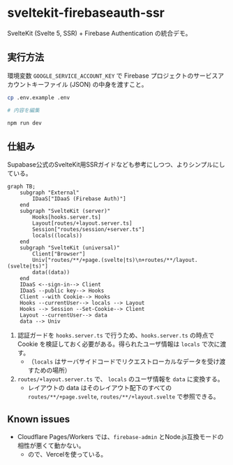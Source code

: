# sveltekit-firebaseauth-ssr

SvelteKit (Svelte 5, SSR) + Firebase Authentication の統合デモ。

## 実行方法

環境変数 `GOOGLE_SERVICE_ACCOUNT_KEY` で Firebase プロジェクトのサービスアカウントキーファイル (JSON) の中身を渡すこと。

```bash
cp .env.example .env

# 内容を編集

npm run dev
```

## 仕組み

Supabase公式のSvelteKit用SSRガイドなども参考にしつつ、よりシンプルにしている。

```mermaid
graph TB;
    subgraph "External"
        IDaaS["IDaaS (Firebase Auth)"]
    end
    subgraph "SvelteKit (server)"
        Hooks[hooks.server.ts]
        Layout[routes/+layout.server.ts]
        Session["routes/session/+server.ts"]
        locals((locals))
    end
    subgraph "SvelteKit (universal)"
        Client["Browser"]
        Univ["routes/**/+page.(svelte|ts)\n+routes/**/layout.(svelte|ts)"]
        data((data))
    end
    IDaaS <--sign-in--> Client
    IDaaS --public key--> Hooks
    Client --with Cookie--> Hooks
    Hooks --currentUser--> locals --> Layout
    Hooks --> Session --Set-Cookie--> Client
    Layout --currentUser--> data
    data --> Univ
```

1. 認証ガードを `hooks.server.ts` で行うため、`hooks.server.ts` の時点で Cookie を検証しておく必要がある。得られたユーザ情報は `locals` で次に渡す。
   - （`locals` はサーバサイドコードでリクエストローカルなデータを受け渡すための場所）
2. `routes/+layout.server.ts` で、 `locals` のユーザ情報を `data` に変換する。
   - レイアウトの data はそのレイアウト配下のすべての `routes/**/+page.svelte`, `routes/**/+layout.svelte` で参照できる。

## Known issues

- Cloudflare Pages/Workers では、`firebase-admin` とNode.js互換モードの相性が悪くて動かない。
    - ので、Vercelを使っている。
